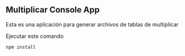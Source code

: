 ## Multiplicar Console App
Esta es una aplicación para generar archivos de tablas de multiplicar

Ejecutar este comando

```
npm install

```